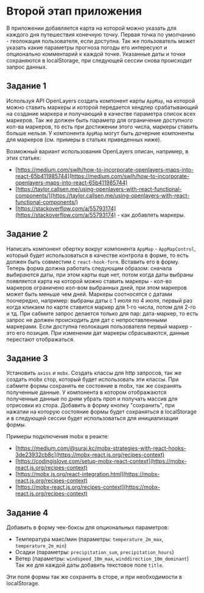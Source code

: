 # Второй этап приложения
В приложении добавляется карта на которой можно указать для каждого дня путешествия
конечную точку. Первая точка по умолчанию - геолокация пользователя, если доступна.
Так же пользователь может указать какие параметры прогноза погоды его интересуют и 
опционально комментарий к каждой точке. Указанные даты и точки сохраняются в 
localStorage, при следующей сессии снова происходит запрос данных.

## Задание 1
Используя API OpenLayers создать компонент карты `AppMap`, на которой можно ставить 
маркеры и которой передается хендлер срабатывающий на создание маркера и получающий 
в качестве параметра список всех маркеров. Так же должен быть параметр для ограничение 
доступного кол-ва маркеров, то есть при достижении этого числа, маркеры ставить больше 
нельзя. У компонента `AppMap` могут быть дочерние компоненты для маркеров (см. примеры
в статьях приведенных ниже).

Возможный вариант использования OpenLayers описан, например, в этих статьях: 
- [https://medium.com/swlh/how-to-incorporate-openlayers-maps-into-react-65b411985744](https://medium.com/swlh/how-to-incorporate-openlayers-maps-into-react-65b411985744)
- [https://taylor.callsen.me/using-openlayers-with-react-functional-components/](https://taylor.callsen.me/using-openlayers-with-react-functional-components/)
- [https://stackoverflow.com/a/55793174](https://stackoverflow.com/a/55793174) - как добавлять маркеры.

## Задание 2
Написать компонент обертку вокруг компонента `AppMap` - `AppMapControl`, который будет
использоваться в качестве контрола в форме, то есть должен быть совместим с 
`react-hook-form`. Вставить его в форму. Теперь форма должна работать следующим образом:
сначала выбираются даты, при этом карты еще нет, потом когда даты выбраны появляется карта
на которой можно ставить маркеры - кол-во маркеров ограничено кол-вом выбранных дней, 
при этом маркеров может быть меньше чем дней. Маркеры соотносятся с датами поочередно, 
например: выбраны даты с 1 июля по 4 июля, первый раз когда кликаем по карте ставится 
маркер для 1-го числа, потом для 2-го и тд. При сабмите запрос делается только для пар:
дата-маркер, то есть запрос не должен происходить для дат с непроставленными маркерами.
Если доступна геолокация пользователя первый маркер - это его позиция. При изменении дат
маркеры сбрасываются, данные перестают отображаться.

## Задание 3
Установить `axios` и `mobx`. Создать классы для http запросов, так же создать mobx стор, 
который будет использовать эти классы. При сабмите формы сохранять ее состояние в mobx, 
так же сохранять полученные данные. У компонента в котором отображаются полученные данные
по дням убрать проп и получать массив для отрисовки из стора. Добавить в форму кнопку 
"сохранить", при нажатии на которую состояние формы будет сохраняться в localStorage и 
в следующей сессии будет использоваться для инициализации формы.

Примеры подключения mobx в реакте:
- [https://medium.com/@suraj.kc/mobx-strategies-with-react-hooks-3de23932cb8c](https://mobx-react.js.org/recipes-context)
- [https://codingislove.com/setup-mobx-react-context](https://mobx-react.js.org/recipes-context)
- [https://mobx.js.org/react-integration.html](https://mobx-react.js.org/recipes-context)
- [https://mobx-react.js.org/recipes-context](https://mobx-react.js.org/recipes-context)

## Задание 4
Добавить в форму чек-боксы для опциональных параметров:
- Температура макс/мин (параметры: `temperature_2m_max`, `temperature_2m_min`)
- Осадки (параметры: `precipitation_sum`, `precipitation_hours`)
- Ветер (параметры: `windspeed_10m_max`, `winddirection_10m_dominant`)
Так же для каждой даты добавить текстовое поле `title`.

Эти поля формы так же сохранять в сторе, и при необходимости в localStorage. 